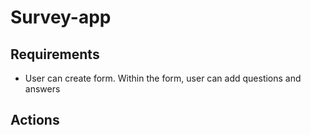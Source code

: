# Survey-app

## Requirements

- User can create form. Within the form, user can add questions and answers

## Actions
